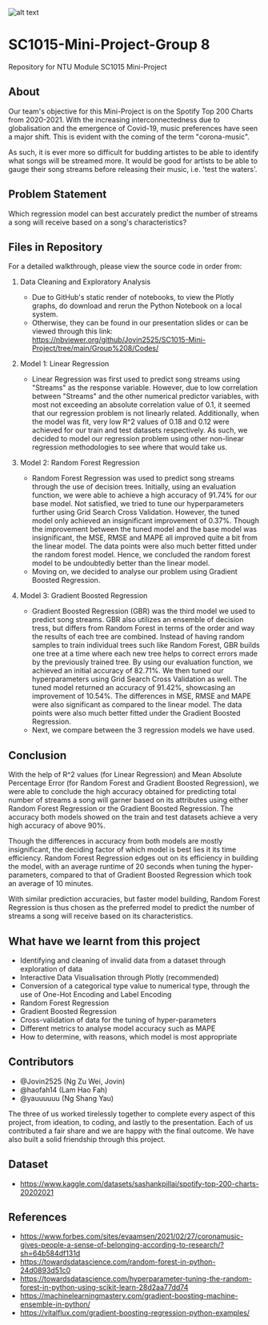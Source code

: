 ![alt text](https://storage.googleapis.com/pr-newsroom-wp/1/2020/03/Header.png)

# SC1015-Mini-Project-Group 8
Repository for NTU Module SC1015 Mini-Project

## About
Our team's objective for this Mini-Project is on the Spotify Top 200 Charts from 2020-2021. With the increasing interconnectedness due to globalisation and the emergence of Covid-19, music preferences have seen a major shift. This is evident with the coming of the term "corona-music". 

As such, it is ever more so difficult for budding artistes to be able to identify what songs will be streamed more. It would be good for artists to be able to gauge their song streams before releasing their music, i.e. 'test the waters'.

## Problem Statement
Which regression model can best accurately predict the number of streams a song will receive based on a song's characteristics?

## Files in Repository
For a detailed walkthrough, please view the source code in order from:
1. Data Cleaning and Exploratory Analysis

   - Due to GitHub's static render of notebooks, to view the Plotly graphs, do download and rerun the Python Notebook on a local system. 
   - Otherwise, they can be found in our presentation slides or can be viewed through this link: https://nbviewer.org/github/Jovin2525/SC1015-Mini-Project/tree/main/Group%208/Codes/
   
2. Model 1: Linear Regression

   - Linear Regression was first used to predict song streams using "Streams" as the response variable. However, due to low correlation between "Streams" and the other numerical predictor variables, with most not exceeding an absolute correlation value of 0.1, it seemed that our regression problem is not linearly related. Additionally, when the model was fit, very low R^2 values of 0.18 and 0.12 were achieved for our train and test datasets respectively. As such, we decided to model our regression problem using other non-linear regression methodologies to see where that would take us.

3. Model 2: Random Forest Regression
  
   - Random Forest Regression was used to predict song streams through the use of decision trees. Initially, using an evaluation function, we were able to achieve a high accuracy of 91.74% for our base model. Not satisfied, we tried to tune our hyperparameters further using Grid Search Cross Validation. However, the tuned model only achieved an insignificant improvement of 0.37%. Though the improvement between the tuned model and the base model was insignificant, the MSE, RMSE and MAPE all improved quite a bit from the linear model. The data points were also much better fitted under the random forest model. Hence, we concluded the random forest model to be undoubtedly better than the linear model. 
   - Moving on, we decided to analyse our problem using Gradient Boosted Regression.
   
4. Model 3: Gradient Boosted Regression
   
   - Gradient Boosted Regression (GBR) was the third model we used to predict song streams. GBR also utilizes an ensemble of decision tress, but differs from Random Forest in terms of the order and way the results of each tree are combined. Instead of having random samples to train individual trees such like Random Forest, GBR builds one tree at a time where each new tree helps to correct errors made by the previously trained tree. By using our evaluation function, we achieved an initial accuracy of 82.71%. We then tuned our hyperparameters using Grid Search Cross Validation as well. The tuned model returned an accuracy of 91.42%, showcasing an improvement of 10.54%. The differences in MSE, RMSE and MAPE were also significant as compared to the linear model. The data points were also much better fitted under the Gradient Boosted Regression.
   - Next, we compare between the 3 regression models we have used.

## Conclusion
With the help of R^2 values (for Linear Regression) and Mean Absolute Percentage Error (for Random Forest and Gradient Boosted Regression), we were able to conclude the high accuracy obtained for predicting total number of streams a song will garner based on its attributes using either Random Forest Regression or the Gradient Boosted Regression. The accuracy both models showed on the train and test datasets achieve a very high accuracy of above 90%. 

Though the differences in accuracy from both models are mostly insignificant, the deciding factor of which model is best lies it its time efficiency. Random Forest Regression edges out on its efficiency in building the model, with an average runtime of 20 seconds when tuning the hyper-parameters, compared to that of Gradient Boosted Regression which took an average of 10 minutes.

With similar prediction accuracies, but faster model building, Random Forest Regression is thus chosen as the preferred model to predict the number of streams a song will receive based on its characteristics.

## What have we learnt from this project
- Identifying and cleaning of invalid data from a dataset through exploration of data
- Interactive Data Visualisation through Plotly (recommended)
- Conversion of a categorical type value to numerical type, through the use of One-Hot Encoding and Label Encoding
- Random Forest Regression
- Gradient Boosted Regression
- Cross-validation of data for the tuning of hyper-parameters
- Different metrics to analyse model accuracy such as MAPE
- How to determine, with reasons, which model is most appropriate

## Contributors
- @Jovin2525 (Ng Zu Wei, Jovin) 
- @haofah14 (Lam Hao Fah) 
- @yauuuuuu (Ng Shang Yau) 

The three of us worked tirelessly together to complete every aspect of this project, from ideation, to coding, and lastly to the presentation. Each of us contributed a fair share and we are happy with the final outcome. We have also built a solid friendship through this project.

## Dataset 
- https://www.kaggle.com/datasets/sashankpillai/spotify-top-200-charts-20202021

## References
- https://www.forbes.com/sites/evaamsen/2021/02/27/coronamusic-gives-people-a-sense-of-belonging-according-to-research/?sh=64b584df131d
- https://towardsdatascience.com/random-forest-in-python-24d0893d51c0
- https://towardsdatascience.com/hyperparameter-tuning-the-random-forest-in-python-using-scikit-learn-28d2aa77dd74
- https://machinelearningmastery.com/gradient-boosting-machine-ensemble-in-python/
- https://vitalflux.com/gradient-boosting-regression-python-examples/
